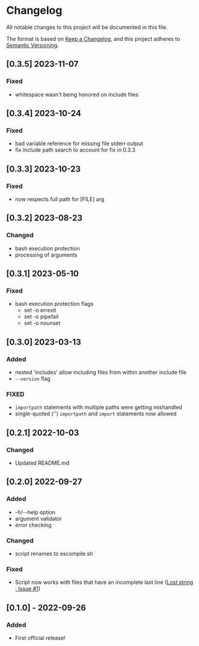 # Changelog
All notable changes to this project will be documented in this file.

The format is based on [Keep a Changelog](https://keepachangelog.com/en/1.0.0/),
and this project adheres to [Semantic Versioning](https://semver.org/spec/v2.0.0.html).

## [0.3.5] 2023-11-07

### Fixed

- whitespace wasn't being honored on include files

## [0.3.4] 2023-10-24

### Fixed

- bad variable reference for missing file stderr output
- fix include path search to account for fix in 0.3.3

## [0.3.3] 2023-10-23

### Fixed

- now respects full path for [FILE] arg

## [0.3.2] 2023-08-23

### Changed

- bash execution protection
- processing of arguments

## [0.3.1] 2023-05-10

### Fixed

- bash execution protection flags
    - set -o errexit
    - set -o pipefail
    - set -o nounset

## [0.3.0] 2023-03-13

### Added

- nested 'includes' allow including files from within another include file
- `--version` flag

### FIXED

- `importpath` statements with multiple paths were getting mishandled
- single-quoted ('') `importpath` and `import` statements now allowed

## [0.2.1] 2022-10-03

### Changed

- Updated README.md

## [0.2.0] 2022-09-27

### Added

- -h/--help option
- argument validator
- error checking

### Changed

- script renames to escompile.sh

### Fixed

- Script now works with files that have an incomplete last line ([Lost string · Issue #1](https://github.com/joshbduncan/extendscript-compiler/issues/1))

## [0.1.0] - 2022-09-26

### Added

- First official release!
